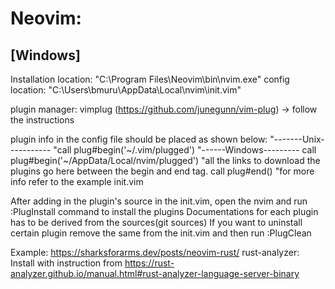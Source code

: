 # Neovim:

## [Windows]
Installation location: "C:\Program Files\Neovim\bin\nvim.exe"
config location: "C:\Users\bmuru\AppData\Local\nvim\init.vim"

plugin manager: vimplug (https://github.com/junegunn/vim-plug) -> follow the instructions

plugin info in the config file should be placed as shown below:
"-------Unix-----------
"call plug#begin('~/.vim/plugged')
"------Windows---------
call plug#begin('~/AppData/Local/nvim/plugged')
"all the links to download the plugins go here between the begin and end tag.
call plug#end()
"for more info refer to the example init.vim

After adding in the plugin's source in the init.vim, open the nvim and run :PlugInstall command to install the plugins
Documentations for each plugin has to be derived from the sources(git sources)
If you want to uninstall certain plugin remove the same from the init.vim and then run :PlugClean

Example: https://sharksforarms.dev/posts/neovim-rust/
rust-analyzer:
Install with instruction from https://rust-analyzer.github.io/manual.html#rust-analyzer-language-server-binary


